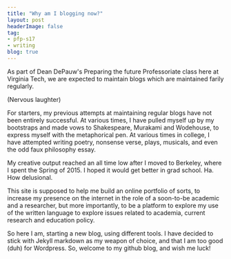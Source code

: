 ```yaml
---
title: "Why am I blogging now?"
layout: post
headerImage: false
tag:
- pfp-s17
- writing
blog: true
---
```

As part of Dean DePauw's Preparing the future Professoriate class here at Virginia Tech, we are expected to maintain blogs which are maintained farily regularly.

(Nervous laughter)

For starters, my previous attempts at maintaining regular blogs have not been entirely successful. At various times, I have pulled myself up by my bootstraps and made vows to Shakespeare, Murakami and Wodehouse, to express myself with the metaphorical pen. At various times in college, I have attempted writing poetry, nonsense verse, plays, musicals, and even the odd faux philosophy essay.

My creative output reached an all time low after I moved to Berkeley, where I spent the Spring of 2015. I hoped it would get better in grad school. Ha. How delusional.

This site is supposed to help me build an online portfolio of sorts, to increase my presence on the internet in the role of a soon-to-be academic and a researcher, but more importantly, to be a platform to explore my use of the written language to explore issues related to academia, current research and education policy.

So here I am, starting a new blog, using different tools. I have decided to stick with Jekyll markdown as my weapon of choice, and that I am too good (duh) for Wordpress. So, welcome to my github blog, and wish me luck! 

